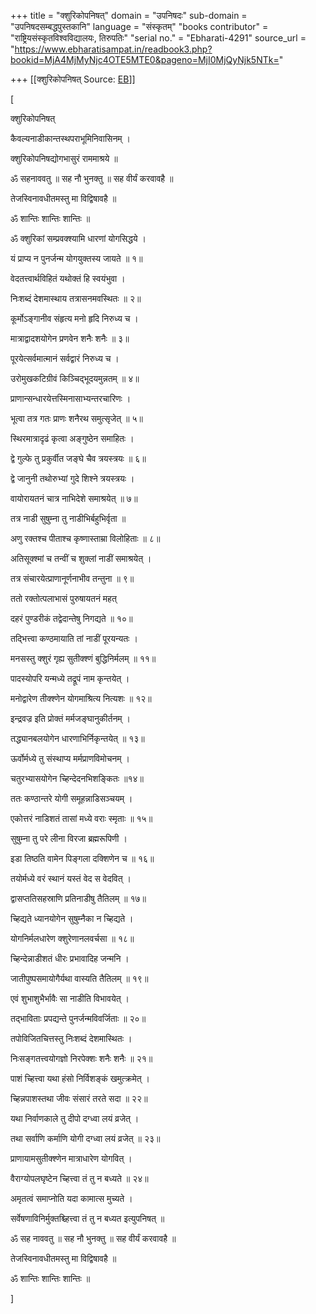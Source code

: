 +++
title = "क्शुरिकोपनिषत्"
domain = "उपनिषदः"
sub-domain = "उपनिषदसम्बद्धपुस्तकानि"
language = "संस्कृतम्"
"books contributor" = "राष्ट्रियसंस्कृतविश्वविद्यालयः, तिरुपतिः"
"serial no." = "Ebharati-4291"
source_url = "https://www.ebharatisampat.in/readbook3.php?bookid=MjA4MjMyNjc4OTE5MTE0&pageno=MjI0MjQyNjk5NTk="

+++
[[क्शुरिकोपनिषत्	Source: [EB](https://www.ebharatisampat.in/readbook3.php?bookid=MjA4MjMyNjc4OTE5MTE0&pageno=MjI0MjQyNjk5NTk=)]]

\[



क्शुरिकोपनिषत्





कैवल्यनाडीकान्तस्थपराभूमिनिवासिनम् ।

क्शुरिकोपनिषद्योगभासुरं राममाश्रये ॥

ॐ सहनाववतु ॥ सह नौ भुनक्तु ॥ सह वीर्यं करवावहै ॥

तेजस्विनावधीतमस्तु मा विद्विषावहै ॥

ॐ शान्तिः शान्तिः शान्तिः ॥

ॐ क्शुरिकां सम्प्रवक्श्यामि धारणां योगसिद्धये ।

यं प्राप्य न पुनर्जन्म योगयुक्तस्य जायते ॥ १॥

वेदतत्त्वार्थविहितं यथोक्तं हि स्वयंभुवा ।

निःशब्दं देशमास्थाय तत्रासनमवस्थितः ॥ २॥

कूर्मोऽङ्गानीव संहृत्य मनो हृदि निरुध्य च ।

मात्राद्वादशयोगेन प्रणवेन शनैः शनैः ॥ ३॥

पूरयेत्सर्वमात्मानं सर्वद्वारं निरुध्य च ।

उरोमुखकटिग्रीवं किञ्चिद्भूदयमुन्नतम् ॥ ४॥

प्राणान्सन्धारयेत्तस्मिनासाभ्यन्तरचारिणः ।

भूत्वा तत्र गतः प्राणः शनैरथ समुत्सृजेत् ॥ ५॥

स्थिरमात्रादृढं कृत्वा अङ्गुष्ठेन समाहितः ।

द्वे गुल्फे तु प्रकुर्वीत जङ्घे चैव त्रयस्त्रयः ॥ ६॥

द्वे जानुनी तथोरुभ्यां गुदे शिश्ने त्रयस्त्रयः ।

वायोरायतनं चात्र नाभिदेशे समाश्रयेत् ॥ ७॥

तत्र नाडी सुषुम्ना तु नाडीभिर्बहुभिर्वृता ॥

अणु रक्तश्च पीताश्च कृष्णास्ताम्रा विलोहिताः ॥ ८॥

अतिसूक्श्मां च तन्वीं च शुक्लां नाडीं समाश्रयेत् ।

तत्र संचारयेत्प्राणानूर्णनाभीव तन्तुना ॥ ९॥

ततो रक्तोत्पलाभासं पुरुषायतनं महत्

दहरं पुण्डरीकं तद्वेदान्तेषु निगद्यते ॥ १०॥

तद्भित्त्वा कण्ठमायाति तां नाडीं पूरयन्यतः ।

मनसस्तु क्शुरं गृह्य सुतीक्श्णं बुद्धिनिर्मलम् ॥ ११॥

पादस्योपरि यन्मध्ये तद्रूपं नाम कृन्तयेत् ।

मनोद्वारेण तीक्श्णेन योगमाश्रित्य नित्यशः ॥ १२॥

इन्द्रवज्र इति प्रोक्तं मर्मजङ्घानुकीर्तनम् ।

तद्ध्यानबलयोगेन धारणाभिर्निकृन्तयेत् ॥ १३॥

ऊर्वोर्मध्ये तु संस्थाप्य मर्मप्राणविमोचनम् ।

चतुरभ्यासयोगेन च्हिन्देदनभिशङ्कितः ॥१४॥

ततः कण्ठान्तरे योगी समूहन्नाडिसञ्चयम् ।

एकोत्तरं नाडिशतं तासां मध्ये वराः स्मृताः ॥ १५॥

सुषुम्ना तु परे लीना विरजा ब्रह्मरूपिणी ।

इडा तिष्ठति वामेन पिङ्गला दक्शिणेन च ॥ १६॥

तयोर्मध्ये वरं स्थानं यस्तं वेद स वेदवित् ।

द्वासप्ततिसहस्राणि प्रतिनाडीषु तैतिलम् ॥ १७॥

च्हिद्यते ध्यानयोगेन सुषुम्नैका न च्हिद्यते ।

योगनिर्मलधारेण क्शुरेणानलवर्चसा ॥ १८॥

च्हिन्देन्नाडीशतं धीरः प्रभावादिह जन्मनि ।

जातीपुष्पसमायोगैर्यथा वास्यति तैतिलम् ॥ १९॥

एवं शुभाशुभैर्भावैः सा नाडीति विभावयेत् ।

तद्भाविताः प्रपद्यन्ते पुनर्जन्मविवर्जिताः ॥ २०॥

तपोविजितचित्तस्तु निःशब्दं देशमास्थितः ।

निःसङ्गतत्त्वयोगज्ञो निरपेक्शः शनैः शनैः ॥ २१॥

पाशं च्हित्त्वा यथा हंसो निर्विशङ्कं खमुत्क्रमेत् ।

च्हिन्नपाशस्तथा जीवः संसारं तरते सदा ॥ २२॥

यथा निर्वाणकाले तु दीपो दग्ध्वा लयं व्रजेत् ।

तथा सर्वाणि कर्माणि योगी दग्ध्वा लयं व्रजेत् ॥ २३॥

प्राणायामसुतीक्श्णेन मात्राधारेण योगवित् ।

वैराग्योपलघृष्टेन च्हित्त्वा तं तु न बध्यते ॥ २४॥

अमृतत्वं समाप्नोति यदा कामात्स मुच्यते ।

सर्वेषणाविनिर्मुक्तश्च्हित्त्वा तं तु न बध्यत इत्युपनिषत् ॥

ॐ सह नाववतु ॥ सह नौ भुनक्तु ॥ सह वीर्यं करवावहै ॥

तेजस्विनावधीतमस्तु मा विद्विषावहै ॥

ॐ शान्तिः शान्तिः शान्तिः ॥




\]
